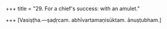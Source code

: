 +++
title = "29. For a chief's success: with an amulet."

+++
[Vasiṣṭha.—ṣaḍṛcam. abhīvartamaṇisūktam. ānuṣṭubham.]
